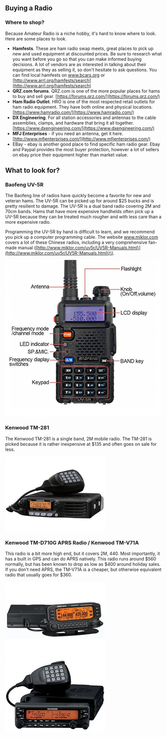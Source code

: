 ## Buying a Radio

### Where to shop?

Because Amateur Radio is a niche hobby, it's hard to know where to look. Here are some places to look.

* **Hamfests**. These are ham radio swap meets, great places to pick up new and used equipment at discounted prices. Be sure to research what you want before you go so that you can make informed buying decisions. A lot of vendors are as interested in talking about their equipment as they as selling it, so don't hesitate to ask questions. You can find local hamfests on www.bcars.org or [http://www.arrl.org/hamfests/search](http://www.arrl.org/hamfests/search)
* **QRZ.com forums**. QRZ.com is one of the more popular places for hams to buy and sell gear.  [https://forums.qrz.com/](https://forums.qrz.com/)
* **Ham Radio Outlet**. HRO is one of the most respected retail outlets for ham radio equipment. They have both online and physical locations. [https://www.hamradio.com/](https://www.hamradio.com/)
* **DX Engineering**. For all station accessories and antennas to the cable assemblies, clamps, and hardware that bring it all together. [https://www.dxengineering.com/](https://www.dxengineering.com/)
* **MFJ Enterprises** - if you need an antenna, get it here. [http://www.mfjenterprises.com/](http://www.mfjenterprises.com/)
* EBay - ebay is another good place to find specific ham radio gear. Ebay and Paypal provides the most buyer protection, however a lot of sellers on ebay price their equipment higher than market value. 

## What to look for?

### Baofeng UV-5R

The Baofeng line of radios have quickly become a favorite for new and veteran hams. The UV-5R can be picked up for around $25 bucks and is pretty resilient to damage. The UV-5R is a dual band radio covering 2M and 70cm bands. Hams that have more expensive handhelds often pick up a UV-5R because they can be treated much rougher and with less care than a more expensive radio.

Programming the UV-5R by hand is difficult to learn, and we recommend you pick up a computer programming cable. The website www.miklor.com covers a lot of these Chinese radios, including a very comprehensive fan-made manual \([http://www.miklor.com/uv5r/UV5R-Manuals.html\](http://www.miklor.com/uv5r/UV5R-Manuals.html\)\).

![](/assets/uv5r.png)

### Kenwood TM-281

The Kenwood TM-281 is a single band, 2M mobile radio. The TM-281 is picked because it is rather inexpensive at $135 and often goes on sale for less. 

![](/assets/tm-281.png)

### Kenwood TM-D710G APRS Radio  / Kenwood TM-V71A

This radio is a bit more high end, but it covers 2M, 440. Most importantly, it has a built in GPS and can do APRS natively. This radio runs around $560 normally, but has been known to drop as low as $400 around holiday sales. If you don't need APRS, the TM-V71A is a  cheaper, but otherwise equivalent radio that usually goes for $360. 

![](/assets/tmd710.png)![](/assets/tm-v71.png)



